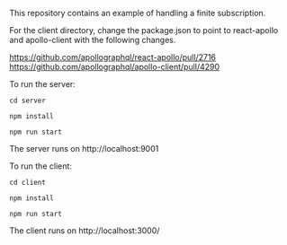 This repository contains an example of handling a finite subscription. 

For the client directory, change the package.json to point to react-apollo and apollo-client with the following changes.

https://github.com/apollographql/react-apollo/pull/2716
https://github.com/apollographql/apollo-client/pull/4290

To run the server:

`cd server`

`npm install`

`npm run start`

The server runs on http://localhost:9001

To run the client:

`cd client`

`npm install`

`npm run start`

The client runs on http://localhost:3000/



